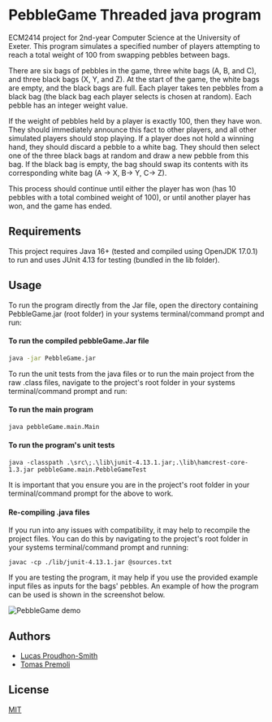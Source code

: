 # PebbleGame Threaded java program

ECM2414 project for 2nd-year Computer Science at the University of Exeter. This program simulates a specified number
of players attempting to reach a total weight of 100 from swapping pebbles between bags.

There are six bags of pebbles in the game, three white bags (A, B, and C), and three black bags (X, Y, and Z). At the start of the game, the white bags are empty, and the black bags are full. Each player takes ten pebbles from a black bag (the black bag each player selects is chosen at random). Each pebble has an integer weight value.

If the weight of pebbles held by a player is exactly 100, then they have won. They should immediately announce this fact to other players, and all other simulated players should stop playing. If a player does not hold a winning hand, they should discard a pebble to a white bag. They should then select one of the three black bags at random and draw a new pebble from this bag. If the black bag is empty, the bag should swap its contents with its corresponding white bag (A -> X, B-> Y, C-> Z).

This process should continue until either the player has won (has 10 pebbles with a total combined weight of 100), or until another player has won, and the game has ended.



## Requirements

This project requires Java 16+ (tested and compiled using OpenJDK 17.0.1) to run and uses JUnit 4.13 for testing (bundled in the lib folder).

## Usage

To run the program directly from the Jar file, open the directory containing PebbleGame.jar (root folder) in your systems terminal/command prompt and run:

#### To  run the compiled pebbleGame.Jar file
```cmd
java -jar PebbleGame.jar
```

To run the unit tests from the java files or to  run the main project from the raw .class files, navigate to the project's root folder in your systems  terminal/command prompt and run:

#### To run the main  program
```cmd
java pebbleGame.main.Main
```

#### To run the program's unit tests
```
java -classpath .\src\;.\lib\junit-4.13.1.jar;.\lib\hamcrest-core-1.3.jar pebbleGame.main.PebbleGameTest
```

It is important that you ensure you are in the project's root folder in your terminal/command prompt for the above to work.

#### Re-compiling .java files
If you run into any issues with compatibility, it may help to recompile the project files. You can do this by navigating to the project's root folder in your systems terminal/command prompt and running:
```
javac -cp ./lib/junit-4.13.1.jar @sources.txt
```

If you are testing the program, it may help if you use the provided example input files as inputs for the bags' pebbles. An example of how the program can be used is shown in the screenshot below.

![PebbleGame demo](https://github.com/tpremoli/software-dev-coursework/blob/1ccf382943dd9ce5a75709a0b5e19a237512d724/lib/pebbleGameDemo.png)


## Authors

- [Lucas Proudhon-Smith](https://github.com/lucas-ps)
- [Tomas Premoli](https://github.com/tpremoli)


## License

[MIT](https://choosealicense.com/licenses/mit/)